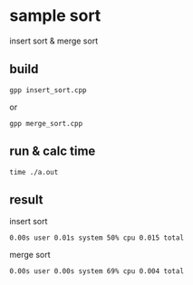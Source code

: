 # sample sort

insert sort & merge sort

## build

```shell
gpp insert_sort.cpp
```

or

```shell
gpp merge_sort.cpp
```

## run & calc time

```shell
time ./a.out
```

## result

insert sort

```shell
0.00s user 0.01s system 50% cpu 0.015 total
```

merge sort

```shell
0.00s user 0.00s system 69% cpu 0.004 total
```
